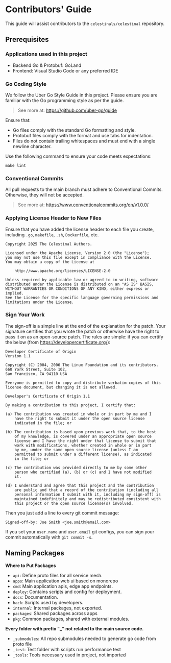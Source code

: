 # Contributors' Guide
This guide will assist contributors to the `celestinals/celestinal` repository.

## Prerequisites

### Applications used in this project

- Backend Go & Protobuf: GoLand
- Frontend: Visual Studio Code or any preferred IDE

### Go Coding Style

We follow the Uber Go Style Guide in this project. Please ensure you are familiar with the Go programming style as per the guide.

> See more at: https://github.com/uber-go/guide

Ensure that:

- Go files comply with the standard Go formatting and style.
- Protobuf files comply with the format and use tabs for indentation.
- Files do not contain trailing whitespaces and must end with a single newline character.

Use the following command to ensure your code meets expectations:

```
make lint
```

### Conventional Commits

All pull requests to the main branch must adhere to Conventional Commits. Otherwise, they will not be accepted.

> See more at: https://www.conventionalcommits.org/en/v1.0.0/

### Applying License Header to New Files

Ensure that you have added the license header to each file you create, including `.go`, `makefile`, `.sh`, `Dockerfile`, etc.

```
Copyright 2025 The Celestinal Authors.

Licensed under the Apache License, Version 2.0 (the "License");
you may not use this file except in compliance with the License.
You may obtain a copy of the License at

    http://www.apache.org/licenses/LICENSE-2.0

Unless required by applicable law or agreed to in writing, software
distributed under the License is distributed on an "AS IS" BASIS,
WITHOUT WARRANTIES OR CONDITIONS OF ANY KIND, either express or implied.
See the License for the specific language governing permissions and
limitations under the License.
```

### Sign Your Work

The sign-off is a simple line at the end of the explanation for the patch. Your signature certifies that you wrote the patch or otherwise have the right to pass it on as an open-source patch. The rules are simple: if you can certify the below (from https://developercertificate.org/):

```
Developer Certificate of Origin
Version 1.1

Copyright (C) 2004, 2006 The Linux Foundation and its contributors.
660 York Street, Suite 102,
San Francisco, CA 94110 USA

Everyone is permitted to copy and distribute verbatim copies of this
license document, but changing it is not allowed.

Developer's Certificate of Origin 1.1

By making a contribution to this project, I certify that:

(a) The contribution was created in whole or in part by me and I
    have the right to submit it under the open source license
    indicated in the file; or

(b) The contribution is based upon previous work that, to the best
    of my knowledge, is covered under an appropriate open source
    license and I have the right under that license to submit that
    work with modifications, whether created in whole or in part
    by me, under the same open source license (unless I am
    permitted to submit under a different license), as indicated
    in the file; or

(c) The contribution was provided directly to me by some other
    person who certified (a), (b) or (c) and I have not modified
    it.

(d) I understand and agree that this project and the contribution
    are public and that a record of the contribution (including all
    personal information I submit with it, including my sign-off) is
    maintained indefinitely and may be redistributed consistent with
    this project or the open source license(s) involved.
```

Then you just add a line to every git commit message:

```
Signed-off-by: Joe Smith <joe.smith@email.com>
```

If you set your `user.name` and `user.email` git configs, you can sign your commit automatically with `git commit -s`.

## Naming Packages

**Where to Put Packages**
- `api`: Define proto files for all service mesh.
- `apps`: Main application web ui based on monorepo
- `cmd`: Main application apis, edge app endpoints.
- `deploy`: Contains scripts and config for deployment.
- `docs`: Documentation.
- `hack`: Scripts used by developers.
- `internal`: Internal packages, not exported.
- `packages`: Shared packages across apps
- `pkg`: Common packages, shared with external modules.

**Every folder with prefix "_" not related to the main source code.**
- `_submodules`: All repo submodules needed to generate go code from proto file
- `_test`: Test folder with scripts run performance test
- `_tools`: Tools necessary used in project, not imported